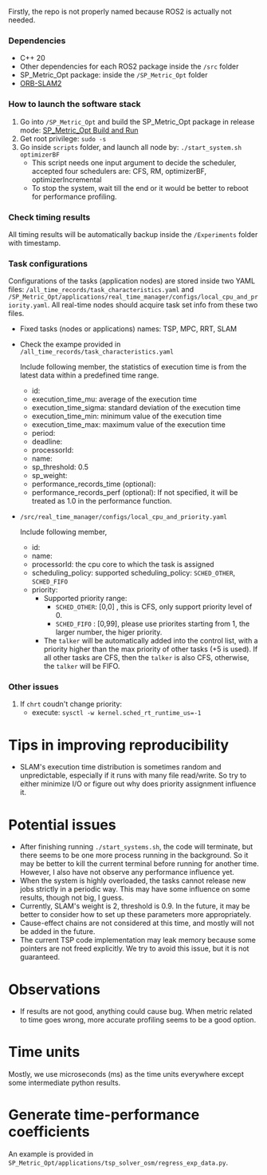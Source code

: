 Firstly, the repo is not properly named because ROS2 is actually not needed.

### Dependencies
- C++ 20
- Other dependencies for each ROS2 package inside the `/src` folder
- SP_Metric_Opt package: inside the `/SP_Metric_Opt` folder
- [ORB-SLAM2](https://github.com/zephyr06/ORB_SLAM2)

### How to launch the software stack
1. Go into `/SP_Metric_Opt` and build the SP_Metric_Opt package in release mode: [SP_Metric_Opt Build and Run](https://github.com/zephyr06/ROS2-SP-APPs/tree/main/SP_Metric_Opt#build-and-run)
1. Get root privilege: `sudo -s`
1. Go inside `scripts` folder, and launch all node by: `./start_system.sh optimizerBF`
    - This script needs one input argument to decide the scheduler, accepted four schedulers are: CFS, RM, optimizerBF, optimizerIncremental
    - To stop the system, wait till the end or it would be better to reboot for performance profiling.

### Check timing results
All timing results will be automatically backup inside the `/Experiments` folder with timestamp.

### Task configurations
Configurations of the tasks (application nodes) are stored inside two YAML files: `/all_time_records/task_characteristics.yaml` and `/SP_Metric_Opt/applications/real_time_manager/configs/local_cpu_and_priority.yaml`. All real-time nodes should acquire task set info from these two files. 

- Fixed tasks (nodes or applications) names: TSP, MPC, RRT, SLAM
- Check the exampe provided in `/all_time_records/task_characteristics.yaml`

    Include following member, the statistics of execution time is from the latest data within a predefined time range.
    - id:
    - execution_time_mu: average of the execution time
    - execution_time_sigma: standard deviation of the execution time
    - execution_time_min: minimum value of the execution time
    - execution_time_max: maximum value of the execution time
    - period:
    - deadline:
    - processorId:
    - name:
    - sp_threshold: 0.5
    - sp_weight: 
    - performance_records_time (optional): 
    - performance_records_perf (optional): If not specified, it will be treated as 1.0 in the performance function.

- `/src/real_time_manager/configs/local_cpu_and_priority.yaml`

    Include following member, 
    - id:
    - name:
    - processorId: the cpu core to which the task is assigned
    - scheduling_policy: supported scheduling_policy: `SCHED_OTHER`, `SCHED_FIFO`
    - priority: 
        - Supported priority range:
            - `SCHED_OTHER`: [0,0] , this is CFS, only support priority level of 0.
            - `SCHED_FIFO` : [0,99], please use priorites starting from 1, the larger number, the higer priority.
        - The `talker` will be automatically added into the control list, with a priority higher than the max priority of other tasks (+5 is used). If all other tasks are CFS, then the `talker` is also CFS, otherwise, the `talker` will be FIFO.

### Other issues

1. If `chrt` coudn't change priority:
    - execute: `sysctl -w kernel.sched_rt_runtime_us=-1`

# Tips in improving reproducibility
- SLAM's execution time distribution is sometimes random and unpredictable, especially if it runs with many file read/write. So try to either minimize I/O or figure out why does priority assignment influence it.

# Potential issues
- After finishing running `./start_systems.sh`, the code will terminate, but there seems to be one more process running in the background. So it may be better to kill the current terminal before running for another time. However, I also have not observe any performance influence yet.
- When the system is highly overloaded, the tasks cannot release new jobs strictly in a periodic way. This may have some influence on some results, though not big, I guess.
- Currently, SLAM's weight is 2, threshold is 0.9. In the future, it may be better to consider how to set up these parameters more appropriately.
- Cause-effect chains are not considered at this time, and mostly will not be added in the future.
- The current TSP code implementation may leak memory because some pointers are not freed explicitly. We try to avoid this issue, but it is not guaranteed.

# Observations
- If results are not good, anything could cause bug. When metric related to time goes wrong, more accurate profiling seems to be a good option.

# Time units
Mostly, we use microseconds (ms) as the time units everywhere except some intermediate python results.

# Generate time-performance coefficients
An example is provided in `SP_Metric_Opt/applications/tsp_solver_osm/regress_exp_data.py`.